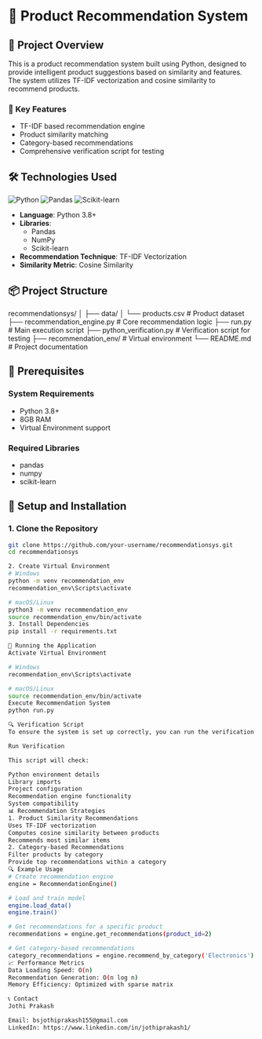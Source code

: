 # 🚀 Product Recommendation System

## 📌 Project Overview

This is a product recommendation system built using Python, designed to provide intelligent product suggestions based on similarity and features. The system utilizes TF-IDF vectorization and cosine similarity to recommend products.

### 🌟 Key Features
- TF-IDF based recommendation engine
- Product similarity matching
- Category-based recommendations
- Comprehensive verification script for testing

## 🛠 Technologies Used

![Python](https://img.shields.io/badge/Python-3.8+-blue)
![Pandas](https://img.shields.io/badge/Pandas-Data_Analysis-green)
![Scikit-learn](https://img.shields.io/badge/Scikit--learn-ML_Library-orange)

- **Language**: Python 3.8+
- **Libraries**: 
  - Pandas
  - NumPy
  - Scikit-learn
- **Recommendation Technique**: TF-IDF Vectorization
- **Similarity Metric**: Cosine Similarity

## 📦 Project Structure
recommendationsys/ │ ├── data/ │ └── products.csv # Product dataset ├── recommendation_engine.py # Core recommendation logic ├── run.py # Main execution script ├── python_verification.py # Verification script for testing ├── recommendation_env/ # Virtual environment └── README.md # Project documentation

## 🚦 Prerequisites

### System Requirements
- Python 3.8+
- 8GB RAM
- Virtual Environment support

### Required Libraries
- pandas
- numpy
- scikit-learn

## 🔧 Setup and Installation

### 1. Clone the Repository
```bash
git clone https://github.com/your-username/recommendationsys.git
cd recommendationsys

2. Create Virtual Environment
# Windows
python -m venv recommendation_env
recommendation_env\Scripts\activate

# macOS/Linux
python3 -m venv recommendation_env
source recommendation_env/bin/activate
3. Install Dependencies
pip install -r requirements.txt

🏃 Running the Application
Activate Virtual Environment

# Windows
recommendation_env\Scripts\activate

# macOS/Linux
source recommendation_env/bin/activate
Execute Recommendation System
python run.py

🔍 Verification Script
To ensure the system is set up correctly, you can run the verification script:

Run Verification

This script will check:

Python environment details
Library imports
Project configuration
Recommendation engine functionality
System compatibility
📊 Recommendation Strategies
1. Product Similarity Recommendations
Uses TF-IDF vectorization
Computes cosine similarity between products
Recommends most similar items
2. Category-based Recommendations
Filter products by category
Provide top recommendations within a category
🔍 Example Usage
# Create recommendation engine
engine = RecommendationEngine()

# Load and train model
engine.load_data()
engine.train()

# Get recommendations for a specific product
recommendations = engine.get_recommendations(product_id=2)

# Get category-based recommendations
category_recommendations = engine.recommend_by_category('Electronics')
📈 Performance Metrics
Data Loading Speed: O(n)
Recommendation Generation: O(n log n)
Memory Efficiency: Optimized with sparse matrix

📞 Contact
Jothi Prakash

Email: bsjothiprakash155@gmail.com
LinkedIn: https://www.linkedin.com/in/jothiprakash1/
